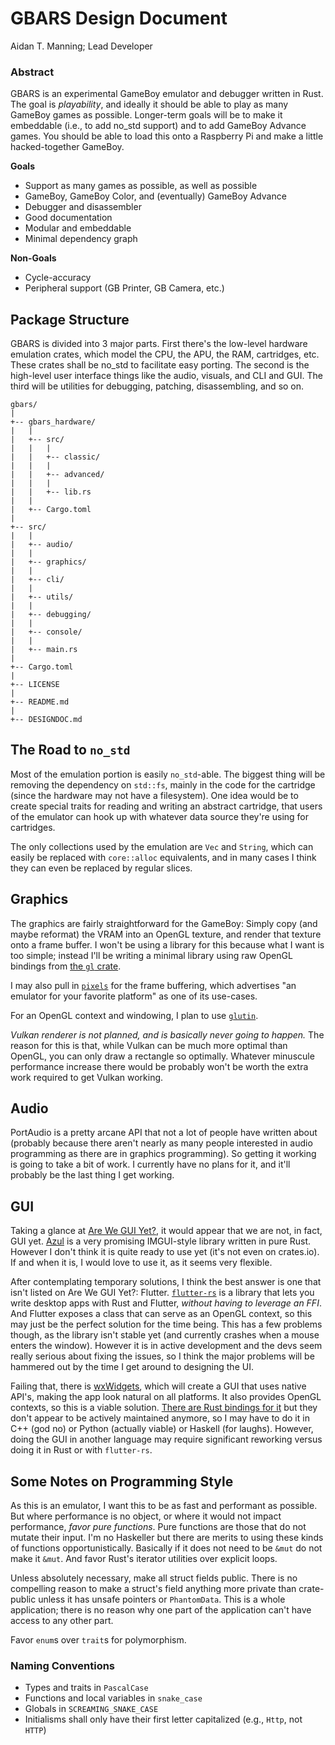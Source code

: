 GBARS Design Document
===

Aidan T. Manning; Lead Developer

### Abstract
GBARS is an experimental GameBoy emulator and debugger written in Rust. The goal
is *playability*, and ideally it should be able to play as many GameBoy games as
possible. Longer-term goals will be to make it embeddable (i.e., to add no\_std 
support) and to add GameBoy Advance games. You should be able to load this onto a 
Raspberry Pi and make a little hacked-together GameBoy.

**Goals**
- Support as many games as possible, as well as possible
- GameBoy, GameBoy Color, and (eventually) GameBoy Advance
- Debugger and disassembler
- Good documentation
- Modular and embeddable
- Minimal dependency graph

**Non-Goals**
- Cycle-accuracy
- Peripheral support (GB Printer, GB Camera, etc.)

## Package Structure

GBARS is divided into 3 major parts. First there's the low-level hardware emulation
crates, which model the CPU, the APU, the RAM, cartridges, etc. These crates shall be
no\_std to facilitate easy porting. The second is the high-level user interface things
like the audio, visuals, and CLI and GUI. The third will be utilities for debugging, 
patching, disassembling, and so on. 

```
gbars/
|
+-- gbars_hardware/
|   |
|   +-- src/
|   |   |
|   |   +-- classic/
|   |   |
|   |   +-- advanced/
|   |   |
|   |   +-- lib.rs
|   |
|   +-- Cargo.toml
|
+-- src/
|   |
|   +-- audio/
|   |
|   +-- graphics/
|   |
|   +-- cli/
|   |
|   +-- utils/
|   |
|   +-- debugging/
|   |
|   +-- console/
|   |
|   +-- main.rs
|
+-- Cargo.toml
|
+-- LICENSE
|
+-- README.md
|
+-- DESIGNDOC.md
```

## The Road to `no_std`

Most of the emulation portion is easily `no_std`-able. The biggest thing will be
removing the dependency on `std::fs`, mainly in the code for the cartridge (since 
the hardware may not have a filesystem). One idea would be to create special traits
for reading and writing an abstract cartridge, that users of the emulator can hook up
with whatever data source they're using for cartridges.

The only collections used by the emulation are `Vec` and `String`, which can easily
be replaced with `core::alloc` equivalents, and in many cases I think they can even be
replaced by regular slices.

## Graphics

The graphics are fairly straightforward for the GameBoy: Simply copy (and maybe 
reformat) the VRAM into an OpenGL texture, and render that texture onto a frame buffer.
I won't be using a library for this because what I want is too simple; instead I'll be
writing a minimal library using raw OpenGL bindings from [the `gl` crate](https://docs.rs/gl/0.14.0/gl/).

I may also pull in [`pixels`](https://docs.rs/pixels/0.0.2/pixels/) for the frame
buffering, which advertises "an emulator for your favorite platform" as one of its 
use-cases.

For an OpenGL context and windowing, I plan to use [`glutin`](https://docs.rs/glutin/0.23.0/glutin/).

*Vulkan renderer is not planned, and is basically never going to happen.* The reason for
this is that, while Vulkan can be much more optimal than OpenGL, you can only draw a
rectangle so optimally. Whatever minuscule performance increase there would be probably
won't be worth the extra work required to get Vulkan working.

## Audio

PortAudio is a pretty arcane API that not a lot of people have written about (probably 
because there aren't nearly as many people interested in audio programming as there are
in graphics programming). So getting it working is going to take a bit of work. I
currently have no plans for it, and it'll probably be the last thing I get working.

## GUI

Taking a glance at [Are We GUI Yet?](https://areweguiyet.com/), it would appear that we are
not, in fact, GUI yet. [Azul](https://azul.rs/) is a very promising IMGUI-style library written in pure Rust. However
I don't think it is quite ready to use yet (it's not even on crates.io). If and when it is, I would love to use it, as it seems
very flexible. 

After contemplating temporary solutions, I think the best answer is one that isn't listed on Are We GUI Yet?: Flutter. 
[`flutter-rs`](https://github.com/flutter-rs/flutter-rs) is a library that lets you write desktop
apps with Rust and Flutter, *without having to leverage an FFI*. And Flutter exposes a class that can serve as an OpenGL
context, so this may just be the perfect solution for the time being. This has a few problems though, as the library 
isn't stable yet (and currently crashes when a mouse enters the window). However it is in active development and the
devs seem really serious about fixing the issues, so I think the major problems will be hammered out by the time I get
around to designing the UI.

Failing that, there is [wxWidgets](https://www.wxwidgets.org/), which will create a GUI that uses
native API's, making the app look natural on all platforms. It also provides OpenGL contexts, so 
this is a viable solution. [There are Rust bindings for it](https://github.com/kenz-gelsoft/wxRust)
but they don't appear to be actively maintained anymore, so I may have to do it in C++ (god no) or
Python (actually viable) or Haskell (for laughs). However, doing the GUI in another language may
require significant reworking versus doing it in Rust or with `flutter-rs`.

## Some Notes on Programming Style

As this is an emulator, I want this to be as fast and performant as possible. But where performance is no object, or
where it would not impact performance, *favor pure functions*. Pure functions are those that do not mutate their input.
I'm no Haskeller but there are merits to using these kinds of functions opportunistically. Basically if it does not need
to be `&mut` do not make it `&mut`. And favor Rust's iterator utilities over explicit loops.

Unless absolutely necessary, make all struct fields public. There is no compelling reason to make a struct's field
anything more private than crate-public unless it has unsafe pointers or `PhantomData`. This is a whole application; 
there is no reason why one part of the application can't have access to any other part.

Favor `enum`s over `trait`s for polymorphism.

### Naming Conventions

- Types and traits in `PascalCase`
- Functions and local variables in `snake_case`
- Globals in `SCREAMING_SNAKE_CASE`
- Initialisms shall only have their first letter capitalized (e.g., `Http`, not `HTTP`)